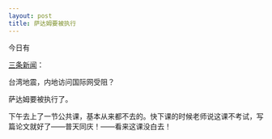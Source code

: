 ```yaml
---
layout: post
title: 萨达姆要被执行
---
```


今日有

[三条新闻](http://www.francaisblog.com.cn/node/451)：

台湾地震，内地访问国际网受阻？

萨达姆要被执行了。

下午去上了一节公共课，基本从来都不去的。快下课的时候老师说这课不考试，写篇论文就好了——普天同庆！——看来这课没白去！
